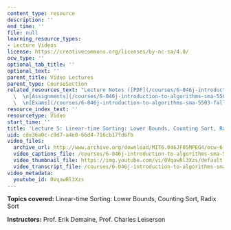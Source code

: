 ```yaml
---
content_type: resource
description: ''
end_time: ''
file: null
learning_resource_types:
- Lecture Videos
license: https://creativecommons.org/licenses/by-nc-sa/4.0/
ocw_type: ''
optional_tab_title: ''
optional_text: ''
parent_title: Video Lectures
parent_type: CourseSection
related_resources_text: "Lecture Notes ([PDF](/courses/6-046j-introduction-to-algorithms-sma-5503-fall-2005/resources/lec5))\
  \  \n[Assignments](/courses/6-046j-introduction-to-algorithms-sma-5503-fall-2005/pages/assignments)\
  \  \n[Exams](/courses/6-046j-introduction-to-algorithms-sma-5503-fall-2005/pages/exams)"
resource_index_text: ''
resourcetype: Video
start_time: ''
title: 'Lecture 5: Linear-time Sorting: Lower Bounds, Counting Sort, Radix Sort'
uid: cde36a0c-c9d7-a4e0-66d4-716cb17fd6fb
video_files:
  archive_url: http://www.archive.org/download/MIT6.046JF05MPEG4/ocw-6.046-26sep2005-220k.mp4
  video_captions_file: /courses/6-046j-introduction-to-algorithms-sma-5503-fall-2005/542d86292d85530faf66abe3cb703f15_0VqawRl3Xzs.vtt
  video_thumbnail_file: https://img.youtube.com/vi/0VqawRl3Xzs/default.jpg
  video_transcript_file: /courses/6-046j-introduction-to-algorithms-sma-5503-fall-2005/bdfdbc2391daad0b8c32606d6d3644a4_0VqawRl3Xzs.pdf
video_metadata:
  youtube_id: 0VqawRl3Xzs
---
```


**Topics covered:** Linear-time Sorting: Lower Bounds, Counting Sort, Radix Sort

**Instructors:** Prof. Erik Demaine, Prof. Charles Leiserson

